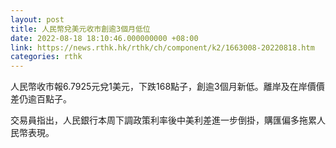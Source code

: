 ```yaml
---
layout: post
title: 人民幣兌美元收市創逾3個月低位
date: 2022-08-18 18:10:46.000000000 +08:00
link: https://news.rthk.hk/rthk/ch/component/k2/1663008-20220818.htm
categories: rthk
---
```


人民幣收市報6.7925元兌1美元，下跌168點子，創逾3個月新低。離岸及在岸價價差仍逾百點子。

交易員指出，人民銀行本周下調政策利率後中美利差進一步倒掛，購匯偏多拖累人民幣表現。

